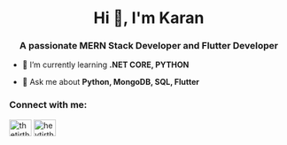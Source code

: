 <h1 align="center">Hi 👋, I'm Karan</h1>
<h3 align="center">A passionate MERN Stack Developer and Flutter Developer</h3>

- 🌱 I’m currently learning **.NET CORE, PYTHON**

- 💬 Ask me about **Python, MongoDB, SQL, Flutter**

<h3 align="left">Connect with me:</h3>
<p align="left">
<a href="https://www.linkedin.com/in/karan-songara-985317270/" target="blank"><img align="center" src="https://raw.githubusercontent.com/rahuldkjain/github-profile-readme-generator/master/src/images/icons/Social/linked-in-alt.svg" alt="thetirthparmar" height="30" width="40" /></a>
<a href="https://www.instagram.com/karan._.songara/" target="blank"><img align="center" src="https://raw.githubusercontent.com/rahuldkjain/github-profile-readme-generator/master/src/images/icons/Social/instagram.svg" alt="heytirth" height="30" width="40" /></a>
</p>
